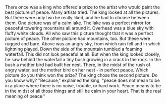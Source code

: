There once was a king who offered a prize to the artist who would paint the best picture of peace. Many artists tried. The king looked at all the pictures. But there were only two he really liked, and he had to choose between them.
One picture was of a calm lake. The lake was a perfect mirror for peaceful towering mountains all around it. Overhead was a blue sky with fluffy white clouds. All who saw this picture thought that it was a perfect picture of peace.
The other picture had mountains, too. But these were rugged and bare. Above was an angry sky, from which rain fell and in which lightning played. Down the side of the mountain tumbled a foaming waterfall. This did not look peaceful at all.
But when the king looked closely, he saw behind the waterfall a tiny bush growing in a crack in the rock. In the bush a mother bird had built her nest. There, in the midst of the rush of angry water, sat the mother bird on her nest - in perfect peace.
Which picture do you think won the prize? The king chose the second picture. Do you know why?
"Because," explained the king, "peace does not mean to be in a place where there is no noise, trouble, or hard work. Peace means to be in the midst of all those things and still be calm in your heart. That is the real meaning of peace." 
